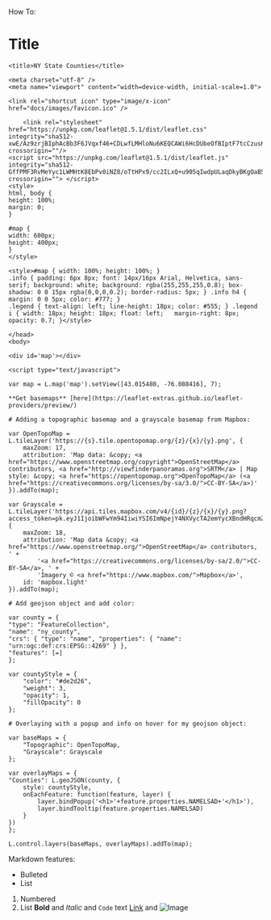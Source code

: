 How To:

# Title

<!DOCTYPE html>
<html>
<head>

	<title>NY State Counties</title>

	<meta charset="utf-8" />
	<meta name="viewport" content="width=device-width, initial-scale=1.0">

	<link rel="shortcut icon" type="image/x-icon" href="docs/images/favicon.ico" />

    	<link rel="stylesheet" href="https://unpkg.com/leaflet@1.5.1/dist/leaflet.css" integrity="sha512-xwE/Az9zrjBIphAcBb3F6JVqxf46+CDLwfLMHloNu6KEQCAWi6HcDUbeOfBIptF7tcCzusKFjFw2yuvEpDL9wQ==" crossorigin=""/>
   	<script src="https://unpkg.com/leaflet@1.5.1/dist/leaflet.js" integrity="sha512-GffPMF3RvMeYyc1LWMHtK8EbPv0iNZ8/oTtHPx9/cc2ILxQ+u905qIwdpULaqDkyBKgOaB57QTMg7ztg8Jm2Og==" crossorigin=""> </script>
	<style>
	html, body {
	height: 100%;
	margin: 0;
	}
	
	#map {
	width: 600px;
	height: 400px;
	}
	</style>

	<style>#map { width: 100%; height: 100%; }
	.info { padding: 6px 8px; font: 14px/16px Arial, Helvetica, sans-serif; background: white; background: rgba(255,255,255,0.8); box-shadow: 0 0 15px rgba(0,0,0,0.2); border-radius: 5px; } .info h4 { margin: 0 0 5px; color: #777; }
	.legend { text-align: left; line-height: 18px; color: #555; } .legend i { width: 18px; height: 18px; float: left; 	margin-right: 8px; opacity: 0.7; }</style>
	
	</head>
	<body>

	<div id='map'></div>

	<script type="text/javascript">

	var map = L.map('map').setView([43.015480, -76.088416], 7);

	**Get basemaps** [here](https://leaflet-extras.github.io/leaflet-providers/preview/)

	# Adding a topographic basemap and a grayscale basemap from Mapbox: 

	var OpenTopoMap = L.tileLayer('https://{s}.tile.opentopomap.org/{z}/{x}/{y}.png', {
		maxZoom: 17,
		attribution: 'Map data: &copy; <a href="https://www.openstreetmap.org/copyright">OpenStreetMap</a> contributors, <a href="http://viewfinderpanoramas.org">SRTM</a> | Map style: &copy; <a href="https://opentopomap.org">OpenTopoMap</a> (<a href="https://creativecommons.org/licenses/by-sa/3.0/">CC-BY-SA</a>)'
	}).addTo(map);

	var Grayscale = L.tileLayer('https://api.tiles.mapbox.com/v4/{id}/{z}/{x}/{y}.png?access_token=pk.eyJ1IjoibWFwYm94IiwiYSI6ImNpejY4NXVycTA2emYycXBndHRqcmZ3N3gifQ.rJcFIG214AriISLbB6B5aw', {
		maxZoom: 18,
		attribution: 'Map data &copy; <a href="https://www.openstreetmap.org/">OpenStreetMap</a> contributors, ' +
			'<a href="https://creativecommons.org/licenses/by-sa/2.0/">CC-BY-SA</a>, ' +
			'Imagery © <a href="https://www.mapbox.com/">Mapbox</a>',
		id: 'mapbox.light'
	}).addTo(map);

	# Add geojson object and add color: 

	var county = {
	"type": "FeatureCollection",
	"name": "ny_county",
	"crs": { "type": "name", "properties": { "name": "urn:ogc:def:crs:EPSG::4269" } },
	"features": [=]
	};

	var countyStyle = {
		"color": "#de2d26",
		"weight": 3,
		"opacity": 1,
		"fillOpacity": 0
	};

	# Overlaying with a popup and info on hover for my geojson object:

	var baseMaps = {
		"Topographic": OpenTopoMap,
		"Grayscale": Grayscale
	};

	var overlayMaps = {
	"Counties": L.geoJSON(county, {
		style: countyStyle,
		onEachFeature: function(feature, layer) {
			layer.bindPopup('<h1>'+feature.properties.NAMELSAD+'</h1>'),
			layer.bindTooltip(feature.properties.NAMELSAD)
		}
	})
	};

	L.control.layers(baseMaps, overlayMaps).addTo(map);

Markdown features:
- Bulleted
- List
1. Numbered
2. List
**Bold** and _Italic_ and `Code` text
[Link](url) and ![Image](src)
